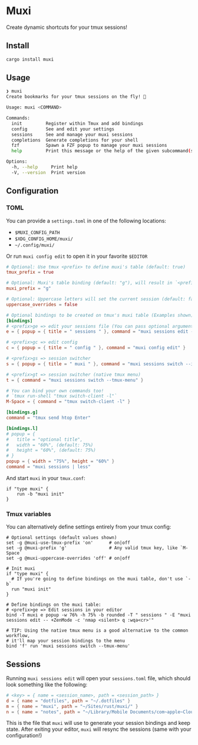 # Muxi

Create dynamic shortcuts for your tmux sessions!

## Install

```sh
cargo install muxi
```

## Usage

```sh
❯ muxi
Create bookmarks for your tmux sessions on the fly! 🚀

Usage: muxi <COMMAND>

Commands:
  init         Register within Tmux and add bindings
  config       See and edit your settings
  sessions     See and manage your muxi sessions
  completions  Generate completions for your shell
  fzf          Spawn a FZF popup to manage your muxi sessions
  help         Print this message or the help of the given subcommand(s)

Options:
  -h, --help     Print help
  -V, --version  Print version
```

## Configuration

### TOML

You can provide a `settings.toml` in one of the following locations:

- `$MUXI_CONFIG_PATH`
- `$XDG_CONFIG_HOME/muxi/`
- `~/.config/muxi/`

Or run `muxi config edit` to open it in your favorite `$EDITOR`

```toml
# Optional: Use tmux <prefix> to define muxi's table (default: true)
tmux_prefix = true

# Optional: Muxi's table binding (default: "g"), will result in `<prefix>g`
muxi_prefix = "g"

# Optional: Uppercase letters will set the current session (default: false)
uppercase_overrides = false

# Optional bindings to be created on tmux's muxi table (Examples shown)
[bindings]
# <prefix>ge => edit your sessions file (You can pass optional arguments to your editor after "--")
e = { popup = { title = " sessions " }, command = "muxi sessions edit -- +ZenMode" }

# <prefix>gc => edit config
c = { popup = { title = " config " }, command = "muxi config edit" }

# <prefix>gs => session switcher
s = { popup = { title = " muxi " }, command = "muxi sessions switch --interactive" }

# <prefix>gt => session switcher (native tmux menu)
t = { command = "muxi sessions switch --tmux-menu" }

# You can bind your own commands too!
# `tmux run-shell "tmux switch-client -l"`
M-Space = { command = "tmux switch-client -l" }

[bindings.g]
command = "tmux send htop Enter"

[bindings.l]
# popup = {
#   title = "optional title",
#   width = "60%", (default: 75%)
#   height = "60%", (default: 75%)
# }
popup = { width = "75%", height = "60%" }
command = "muxi sessions | less"
```

And start `muxi` in your `tmux.conf`:

```tmux
if "type muxi" {
    run -b "muxi init"
}
```

### Tmux variables

You can alternatively define settings entirely from your tmux config:

```tmux
# Optional settings (default values shown)
set -g @muxi-use-tmux-prefix 'on'      # on|off
set -g @muxi-prefix 'g'                # Any valid tmux key, like `M-Space`
set -g @muxi-uppercase-overrides 'off' # on|off

# Init muxi
if "type muxi" {
  # If you're going to define bindings on the muxi table, don't use `-b`
  run "muxi init"
}

# Define bindings on the muxi table:
# <prefix>ge => Edit sessions in your editor
bind -T muxi e popup -w 76% -h 75% -b rounded -T " sessions " -E "muxi sessions edit -- +ZenMode -c 'nmap <silent> q :wqa<cr>'"

# TIP: Using the native tmux menu is a good alternative to the common workflow,
# it'll map your session bindings to the menu
bind 'f' run 'muxi sessions switch --tmux-menu'
```

## Sessions

Running `muxi sessions edit` will open your `sessions.toml` file, which should look something like the following:

```toml
# <key> = { name = <session_name>, path = <session_path> }
d = { name = "dotfiles", path = "~/.dotfiles" }
m = { name = "muxi", path = "~/Sites/rust/muxi/" }
n = { name = "notes", path = "~/Library/Mobile Documents/com~apple~CloudDocs/notes" }
```

This is the file that `muxi` will use to generate your session bindings and keep state. After exiting your editor, `muxi` will resync the sessions (same with your configuration!)
